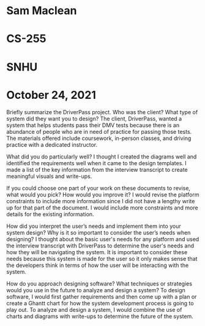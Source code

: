 # Sam Maclean
# CS-255
# SNHU
# October 24, 2021

Briefly summarize the DriverPass project. Who was the client? What type of system did they want you to design?
The client, DriverPass, wanted a system that helps students pass their DMV tests because there is an abundance of people who are in need of practice for passing those tests. The materials offered include coursework, in-person classes, and driving practice with a dedicated instructor. 

What did you do particularly well?
I thought I created the diagrams well and identified the requirements well when it came to the design templates. I made a list of the key information from the interview transcript to create meaningful visuals and write-ups. 

If you could choose one part of your work on these documents to revise, what would you pick? How would you improve it?
I would revise the platform constraints to include more information since I did not have a lengthy write up for that part of the document. I would include more constraints and more details for the existing information. 

How did you interpret the user’s needs and implement them into your system design? Why is it so important to consider the user’s needs when designing?
I thought about the basic user's needs for any platform and used the interview transcript with DriverPass to determine the user's needs and how they will be navigating the system. It is important to consider these needs because this system is made for the user so it only makes sense that the developers think in terms of how the user will be interacting with the system.

How do you approach designing software? What techniques or strategies would you use in the future to analyze and design a system?
To design software, I would first gather requirements and then come up with a plan or create a Ghantt chart for how the system development process is going to play out. To analyze and design a system, I would combine the use of charts and diagrams with write-ups to determine the future of the system. 
